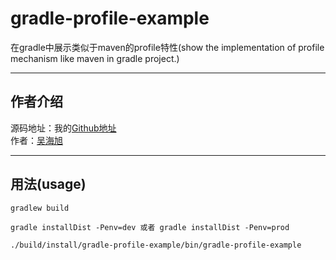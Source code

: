 # gradle-profile-example
在gradle中展示类似于maven的profile特性(show the implementation of profile mechanism like maven in gradle project.)

---

## 作者介绍
源码地址：我的[Github地址](https://github.com/benjaminwhx)  
作者：[吴海旭](http://benjaminwhx.com)

---

## 用法(usage)
```
gradlew build

gradle installDist -Penv=dev 或者 gradle installDist -Penv=prod

./build/install/gradle-profile-example/bin/gradle-profile-example
```
